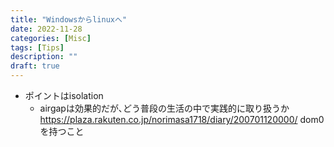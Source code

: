 ```yaml
---
title: "Windowsからlinuxへ"
date: 2022-11-28
categories: [Misc]
tags: [Tips]
description: ""
draft: true
---
```


- ポイントはisolation
    - airgapは効果的だが､どう普段の生活の中で実践的に取り扱うか
    https://plaza.rakuten.co.jp/norimasa1718/diary/200701120000/
    dom0を持つこと

